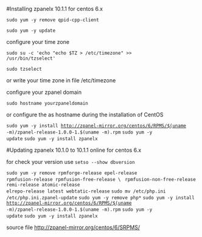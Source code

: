 #Installing zpanelx 10.1.1 for centos 6.x

<code>sudo yum -y remove qpid-cpp-client</code>

<code>sudo yum -y update</code>

configure your time zone

<code>sudo su -c 'echo "echo \$TZ > /etc/timezone" >> /usr/bin/tzselect'</code>

<code>sudo tzselect</code>

or write your time zone in file /etc/timezone

configure your zpanel domain

<code>sudo hostname yourzpaneldomain</code>


or configure the as hostname during the installation of CentOS


<code>sudo yum -y install http://zpanel-mirror.org/centos/6/RPMS/$(uname -m)/zpanel-release-1.0.0-1.$(uname -m).rpm</code>
<code>sudo yum -y update</code>
<code>sudo yum -y install zpanelx</code>





#Updating zpanelx 10.1.0 to 10.1.1 online for centos 6.x

for check your version use <code>setso --show dbversion</code>

<code>sudo yum -y remove rpmforge-release epel-release rpmfusion-release rpmfusion-free-release \ </code>
<code>rpmfusion-non-free-release remi-release atomic-release elrepo-release latest webtatic-release</code>
<code>sudo mv /etc/php.ini /etc/php.ini.zpanel-update</code>
<code>sudo yum -y remove php*</code>
<code>sudo yum -y install http://zpanel-mirror.org/centos/6/RPMS/$(uname -m)/zpanel-release-1.0.0-1.$(uname -m).rpm</code>
<code>sudo yum -y update</code>
<code>sudo yum -y install zpanelx</code>

source file http://zpanel-mirror.org/centos/6/SRPMS/
